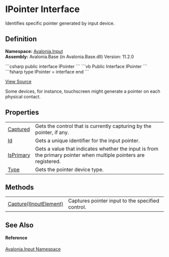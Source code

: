 # IPointer Interface


Identifies specific pointer generated by input device.



## Definition
**Namespace:** <a href="N_Avalonia_Input">Avalonia.Input</a>  
**Assembly:** Avalonia.Base (in Avalonia.Base.dll) Version: 11.2.0

<Tabs groupId="api-code-preview">
<TabItem value="csharp" label="C#">
```csharp
public interface IPointer
```
</TabItem>
<TabItem value="vb" label="VB">
```vb
Public Interface IPointer
```
</TabItem>
<TabItem value="fsharp" label="F#">
```fsharp
type IPointer = interface end
```
</TabItem>
</Tabs>



<a href="https://github.com/AvaloniaUI/Avalonia/tree/master/src/Avalonia.Base/Input/IPointer.cs" title="View the source code">View Source</a>

Some devices, for instance, touchscreen might generate a pointer on each physical contact.

## Properties
<table>
<tr>
<td><a href="P_Avalonia_Input_IPointer_Captured">Captured</a></td>
<td>Gets the control that is currently capturing by the pointer, if any.</td>
</tr>
<tr>
<td><a href="P_Avalonia_Input_IPointer_Id">Id</a></td>
<td>Gets a unique identifier for the input pointer.</td>
</tr>
<tr>
<td><a href="P_Avalonia_Input_IPointer_IsPrimary">IsPrimary</a></td>
<td>Gets a value that indicates whether the input is from the primary pointer when multiple pointers are registered.</td>
</tr>
<tr>
<td><a href="P_Avalonia_Input_IPointer_Type">Type</a></td>
<td>Gets the pointer device type.</td>
</tr>
</table>

## Methods
<table>
<tr>
<td><a href="M_Avalonia_Input_IPointer_Capture">Capture(IInputElement)</a></td>
<td>Captures pointer input to the specified control.</td>
</tr>
</table>

## See Also


#### Reference
<a href="N_Avalonia_Input">Avalonia.Input Namespace</a>  
